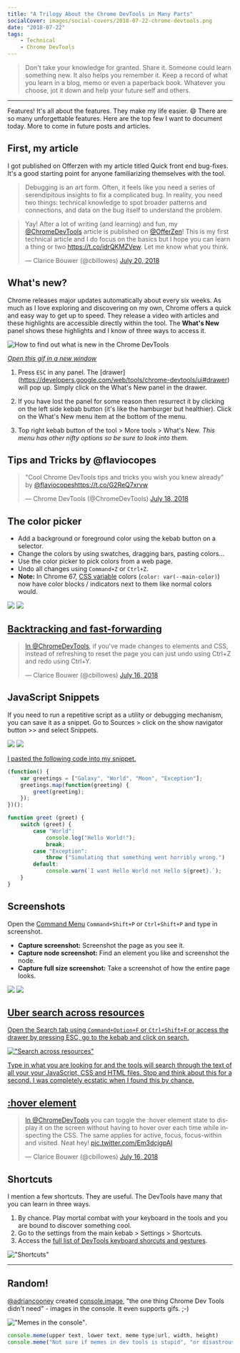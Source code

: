```yaml
---
title: "A Trilogy About the Chrome DevTools in Many Parts"
socialCover: images/social-covers/2018-07-22-chrome-devtools.png
date: "2018-07-22"
tags:
    - Technical
    - Chrome DevTools
---
```


> Don't take your knowledge for granted. Share it. Someone could learn something new. It also helps you remember it. Keep a record of what you learn in a blog, memo or even a paperback book. Whatever you choose, jot it down and help your future self and others.

---

Features! It's all about the features. They make my life easier. 😄
There are so many unforgettable features. Here are the top few I want to document today. More to come in future posts and articles.

## First, my article
I got published on Offerzen with my article titled Quick front end bug-fixes. It's a good starting point for anyone familiarizing themselves with the tool.

> Debugging is an art form. Often, it feels like you need a series of serendipitous insights to fix a complicated bug. In reality, you need two things: technical knowledge to spot broader patterns and connections, and data on the bug itself to understand the problem.

<blockquote class="twitter-tweet" data-lang="en"><p lang="en" dir="ltr">Yay! After a lot of writing (and learning) and fun, my <a href="https://twitter.com/ChromeDevTools?ref_src=twsrc%5Etfw">@ChromeDevTools</a> article is published on <a href="https://twitter.com/OfferZen?ref_src=twsrc%5Etfw">@OfferZen</a>! This is my first technical article and I do focus on the basics but I hope you can learn a thing or two <a href="https://t.co/idrQKMZVew">https://t.co/idrQKMZVew</a>. Let me know what you think.</p>&mdash; Clarice Bouwer (@cbillowes) <a href="https://twitter.com/cbillowes/status/1020240152009019392?ref_src=twsrc%5Etfw">July 20, 2018</a></blockquote>

## What's new?
Chrome releases major updates automatically about every six weeks. As much as I love exploring and discovering on my own, Chrome offers a quick and easy way to get up to speed. They release a video with articles and these highlights are accessible directly within the tool. The **What's New** panel shows these highlights and I know of three ways to access it.

<img class="gif" src="/images/gifs/chrome-devtools/whats-new-1-still.gif" data-src="/images/gifs/chrome-devtools/whats-new-1.gif" alt="How to find out what is new in the Chrome DevTools" />

<a href="/images/gifs/chrome-devtools/whats-new.gif" target="_blank" nofollow><i>Open this gif in a new window</i></a>

1. Press `ESC` in any panel. The [drawer] (https://developers.google.com/web/tools/chrome-devtools/ui#drawer) will pop up. Simply click on the What's New panel in the drawer.

2. If you have lost the panel for some reason then resurrect it by clicking on the left side kebab button (it's like the hamburger but healthier). Click on the What's New menu item at the bottom of the menu.

3. Top right kebab button of the tool > More tools > What's New. *This menu has other nifty options so be sure to look into them.*


## Tips and Tricks by @flaviocopes

<blockquote class="twitter-tweet" data-lang="en"><p lang="en" dir="ltr">&quot;Cool Chrome DevTools tips and tricks you wish you knew already&quot; by <a href="https://twitter.com/flaviocopes?ref_src=twsrc%5Etfw">@flaviocopes</a><a href="https://t.co/G2ReQ7xrvw">https://t.co/G2ReQ7xrvw</a></p>&mdash; Chrome DevTools (@ChromeDevTools) <a href="https://twitter.com/ChromeDevTools/status/1019627868500955137?ref_src=twsrc%5Etfw">July 18, 2018</a></blockquote>

## The color picker

* Add a background or foreground color using the kebab button on a selector.
* Change the colors by using swatches, dragging bars, pasting colors...
* Use the color picker to pick colors from a web page.
* Undo all changes using `Command+Z` or `Ctrl+Z`.
* **Note:** In Chrome 67, [CSS variable](https://developer.mozilla.org/en-US/docs/Web/CSS/Using_CSS_variables) colors (`color: var(--main-color)`) now have color blocks / indicators next to them like normal colors would.

<div class="gif" alt="Using the built in color picker">
    <img class="still" src="/images/gifs/chrome-devtools/color-picker-1-still.gif" />
    <img class="animated" src="/images/gifs/chrome-devtools/color-picker-1.gif" />
    <a href="/images/gifs/chrome-devtools/color-picker.gif">
</div>

## Backtracking and fast-forwarding
<blockquote class="twitter-tweet" data-lang="en"><p lang="en" dir="ltr">In <a href="https://twitter.com/ChromeDevTools?ref_src=twsrc%5Etfw">@ChromeDevTools</a>, if you&#39;ve made changes to elements and CSS, instead of refreshing to reset the page you can just undo using Ctrl+Z and redo using Ctrl+Y.</p>&mdash; Clarice Bouwer (@cbillowes) <a href="https://twitter.com/cbillowes/status/1018851449273380864?ref_src=twsrc%5Etfw">July 16, 2018</a></blockquote>

## JavaScript Snippets
If you need to run a repetitive script as a utility or debugging mechanism, you can save it as a snippet. Go to Sources > click on the show navigator button >> and select Snippets.

<div class="gif" alt="Create experimental or utility code using the Snippets">
    <img class="still" src="/images/gifs/chrome-devtools/snippets-1-still.gif" />
    <img class="animated" src="/images/gifs/chrome-devtools/snippets-1.gif" />
    <a href="/images/gifs/chrome-devtools/snippets.gif">
</div>

I pasted the following code into my snippet.

```javascript
(function() {
    var greetings = ["Galaxy", "World", "Moon", "Exception"];
    greetings.map(function(greeting) {
        greet(greeting);
    });
})();

function greet (greet) {
    switch (greet) {
        case "World":
            console.log("Hello World!");
            break;
        case "Exception":
            throw ("Simulating that something went horribly wrong.")
        default:
            console.warn(`I want Hello World not Hello ${greet}.`);
    }
}
```

## Screenshots
Open the [Command Menu](https://developers.google.com/web/tools/chrome-devtools/ui#command-menu)
`Command+Shift+P` or `Ctrl+Shift+P` and type in screenshot.

* **Capture screenshot:** Screenshot the page as you see it.
* **Capture node screenshot:** Find an element you like and screenshot the node.
* **Capture full size screenshot:** Take a screenshot of how the entire page looks.

<div class="gif" alt="Taking screenshots of the screen and of a node">
    <img class="still" src="/images/gifs/chrome-devtools/screenshot-1-still.gif" />
    <img class="animated" src="/images/gifs/chrome-devtools/screenshot-1.gif" />
    <a href="/images/gifs/chrome-devtools/screenshot.gif">
</div>


## Uber search across resources
Open the Search tab using `Command+Option+F` or `Ctrl+Shift+F` or access the drawer by pressing ESC, go to the kebab and click on search.

!["Search across resources"](search-post.png)

Type in what you are looking for and the tools will search through the text of all your your JavaScript, CSS and HTML files. Stop and think about this for a second. I was completely ecstatic when I found this by chance.

## :hover element
<blockquote class="twitter-tweet" data-lang="en"><p lang="en" dir="ltr">In <a href="https://twitter.com/ChromeDevTools?ref_src=twsrc%5Etfw">@ChromeDevTools</a> you can toggle the :hover element state to display it on the screen without having to hover over each time while inspecting the CSS. The same applies for active, focus, focus-within and visited. Neat hey! <a href="https://t.co/Em3dcjgpAI">pic.twitter.com/Em3dcjgpAI</a></p>&mdash; Clarice Bouwer (@cbillowes) <a href="https://twitter.com/cbillowes/status/1018852228399058944?ref_src=twsrc%5Etfw">July 16, 2018</a></blockquote>

## Shortcuts
I mention a few shortcuts. They are useful. The DevTools have many that you can learn in three ways.

1. By chance. Play mortal combat with your keyboard in the tools and you are bound to discover something cool.
2. Go to the settings from the main kebab > Settings > Shortcuts.
3. Access the [full list of DevTools keyboard shorcuts and gestures](https://developers.google.com/web/tools/chrome-devtools/shortcuts).

!["Shortcuts"](shortcuts.png)

---
## Random!

[@adriancooney](https://github.com/adriancooney) created [console.image](https://github.com/adriancooney/console.image), "the one thing Chrome Dev Tools didn't need" - images in the console. It even supports gifs. ;-)

!["Memes in the console"](meme.png).

```js
console.meme(upper text, lower text, meme type|url, width, height)
console.meme("Not sure if memes in dev tools is stupid", "or disastrous.", "Not Sure Fry", 400, 300);
```
